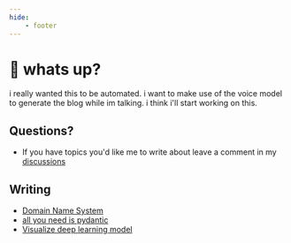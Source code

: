 ```yaml
---
hide:
    - footer
---
```


# 🌟 whats up?

i really wanted this to be automated. i want to make use of the voice model to generate the blog while im talking. i think i'll start working on this. 

## Questions?

- If you have topics you'd like me to write about leave a comment in my [discussions](https://github.com/Hk669/blog/discussions)

## Writing


- [Domain Name System](../writing/posts/dns.md)
- [all you need is pydantic](../writing/posts/pydantic.md)
- [Visualize deep learning model](../writing/posts/visualizedeeplearning.md)
